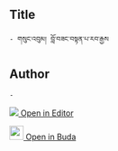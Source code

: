 ## Title
	- གསུང་འབུམ། བློ་བཟང་བསྟན་པ་རབ་རྒྱས

## Author
	- 



[<img src="https://img.icons8.com/color/25/000000/edit-property.png"> Open in Editor](http://editor.openpecha.org/I0DF87605)

[<img width="25" src="https://library.bdrc.io/icons/BUDA-small.svg"> Open in Buda](https://library.bdrc.io/show/bdr:IE0OPI0DF87605)
